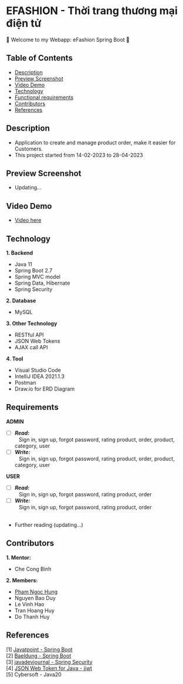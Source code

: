 # EFASHION - Thời trang thương mại điện tử
:wave: Welcome to my Webapp: eFashion Spring Boot :wave:

## Table of Contents
- [Description](#description)
- [Preview Screenshot](#preview-screenshot)
- [Video Demo](#video-demo)
- [Technology](#technology)
- [Functional requirements](#requirements)
- [Contributors](#contributors)
- [References](#references)

## Description
- Application to create and manage product order, make it easier for Customers.
- This project started from 14-02-2023 to 28-04-2023

## Preview Screenshot
<!--
<div align="center">
  <img src="https://raw.githubusercontent.com/gherangme/crm-app/main/pic/Preview%20Screenshot.png"><br><br>
  <img src="https://raw.githubusercontent.com/gherangme/crm-app/main/pic/Preview.png">
</div>
-->
- Updating...

## Video Demo
- [Video here](https://www.youtube.com/watch?v=cUtEhowwA8g) 
  
## Technology

**1. Backend**
  - Java 11
  - Spring Boot 2.7
  - Spring MVC model
  - Spring Data, Hibernate
  - Spring Security

**2. Database**
  - MySQL

**3. Other Technology**
- RESTful API
- JSON Web Tokens
- AJAX call API

**4. Tool**
  - Visual Studio Code
  - IntelliJ IDEA 2021.1.3
  - Postman
  - Draw.io for ERD Diagram

## Requirements

**ADMIN**
  - [ ] ***Read:*** <br>
  &ensp; Sign in, sign up, forgot password, rating product, order, product, category, user
  - [ ] ***Write:*** <br>
  &ensp; Sign in, sign up, forgot password, rating product, order, product, category, user
  
**USER**
  - [ ] ***Read:*** <br>
  &ensp; Sign in, sign up, forgot password, rating product, order
  - [ ] ***Write:*** <br>
  &ensp; Sign in, sign up, forgot password, rating product, order <br><br>
- Further reading (updating...)

## Contributors
**1. Mentor:**
- Che Cong Binh

**2. Members:**
- [Pham Ngoc Hung](https://github.com/gherangme)
- Nguyen Bao Duy
- Le Vinh Hao
- Tran Hoang Huy
- Do Thanh Huy

## References
[1] [Javatpoint - Spring Boot](https://www.javatpoint.com/spring-boot-tutorial) <br>
[2] [Baeldung - Spring Boot](https://www.baeldung.com/spring-boot) <br>
[3] [javadevjournal - Spring Security](https://www.javadevjournal.com/spring-security-tutorial/) </br>
[4] [JSON Web Token for Java - jjwt](https://github.com/jwtk/jjwt) </br>
[5] Cybersoft - Java20
